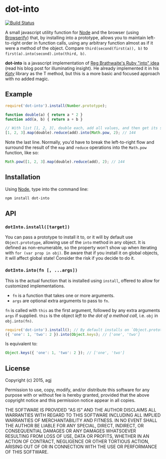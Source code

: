 
dot-into
========

[![Build Status](https://travis-ci.org/agj/dot-into.svg?branch=master)](https://travis-ci.org/agj/dot-into)

A small javascript utility function for [Node][node] and the browser (using [Browserify][browserify]) that, by installing into a prototype, allows you to maintain left-to-right order in function calls, using any arbitrary function almost as if it were a method of the object. Compare `third(second(first(a)), b)` to `first(a).into(second).into(third, b)`.

**dot-into** is a javascript implementation of [Reg Brathwaite's Ruby "into" idea][1] (read his blog post for illuminating insight). He already implemented it in his [_Katy_][2] library as the T method, but this is a more basic and focused approach with no added magic.

[node]: https://nodejs.org/
[browserify]: http://browserify.org/
[1]: http://weblog.raganwald.com/2008/01/no-detail-too-small.html
[2]: https://github.com/raganwald/Katy


## Example

```js
require('dot-into').install(Number.prototype);

function double(a) { return a * 2 }
function add(a, b) { return a + b }

// With list [1, 2, 3], double each, add all values, and then get its second power.
[1, 2, 3].map(double).reduce(add).into(Math.pow, 2); // 144
```

Note the last line. Normally, you'd have to break the left-to-right flow and surround the result of the `map` and `reduce` operations into the `Math.pow` function, like so:

```js
Math.pow([1, 2, 3].map(double).reduce(add), 2); // 144
```


## Installation

Using [Node][node], type into the command line:

```sh
npm install dot-into
```


## API

### `dotInto.install([target])`

You can pass a prototype to install it to, or it will by default use `Object.prototype`, allowing use of the `into` method in any object. It is defined as non-enumerable, so the property won't show up when iterating with `for (var prop in obj)`. Be aware that if you install it on global objects, it will affect global state! Consider the risk if you decide to do it.

### `dotInto.into(fn [, ...args])`

This is the actual function that is installed using `install`, offered to allow for customized implementations.

* `fn` is a function that takes one or more arguments.
* `args` are optional extra arguments to pass to `fn`.

`fn` is called with `this` as the first argument, followed by any extra arguments `args` if supplied. `this` is the object _left to the dot of a method call,_ i.e. `obj` in `obj.into(fn)`.

```js
require('dot-into').install(); // By default installs on `Object.prototype`, affecting all objects.
({ 'one': 1, 'two': 2 }).into(Object.keys); // ['one', 'two']
```

Is equivalent to:

```js
Object.keys({ 'one': 1, 'two': 2 }); // ['one', 'two']
```


## License

Copyright (c) 2015, agj

Permission to use, copy, modify, and/or distribute this software for any purpose with or without fee is hereby granted, provided that the above copyright notice and this permission notice appear in all copies.

THE SOFTWARE IS PROVIDED "AS IS" AND THE AUTHOR DISCLAIMS ALL WARRANTIES WITH REGARD TO THIS SOFTWARE INCLUDING ALL IMPLIED WARRANTIES OF MERCHANTABILITY AND FITNESS. IN NO EVENT SHALL THE AUTHOR BE LIABLE FOR ANY SPECIAL, DIRECT, INDIRECT, OR CONSEQUENTIAL DAMAGES OR ANY DAMAGES WHATSOEVER RESULTING FROM LOSS OF USE, DATA OR PROFITS, WHETHER IN AN ACTION OF CONTRACT, NEGLIGENCE OR OTHER TORTIOUS ACTION, ARISING OUT OF OR IN CONNECTION WITH THE USE OR PERFORMANCE OF THIS SOFTWARE.

